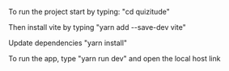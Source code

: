 To run the project start by typing:
"cd quizitude"

Then install vite by typing
"yarn add --save-dev vite"

Update dependencies
"yarn install"

To run the app, type "yarn run dev" and open the local host link